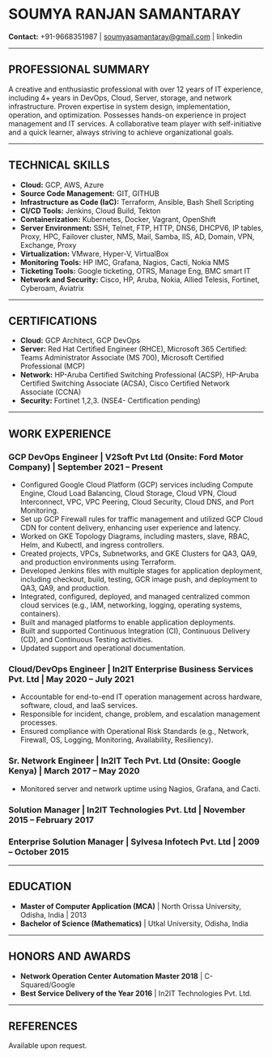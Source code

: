 # SOUMYA RANJAN SAMANTARAY

**Contact:** +91-9668351987 | soumyasamantaray@gmail.com | linkedin

---

## PROFESSIONAL SUMMARY
A creative and enthusiastic professional with over 12 years of IT experience, including 4+ years in DevOps, Cloud, Server, storage, and network infrastructure. Proven expertise in system design, implementation, operation, and optimization. Possesses hands-on experience in project management and IT services. A collaborative team player with self-initiative and a quick learner, always striving to achieve organizational goals.

---

## TECHNICAL SKILLS

*   **Cloud:** GCP, AWS, Azure
*   **Source Code Management:** GIT, GITHUB
*   **Infrastructure as Code (IaC):** Terraform, Ansible, Bash Shell Scripting
*   **CI/CD Tools:** Jenkins, Cloud Build, Tekton
*   **Containerization:** Kubernetes, Docker, Vagrant, OpenShift
*   **Server Environment:** SSH, Telnet, FTP, HTTP, DNS6, DHCPV6, IP tables, Proxy, HPC, Failover cluster, NMS, Mail, Samba, IIS, AD, Domain, VPN, Exchange, Proxy
*   **Virtualization:** VMware, Hyper-V, VirtualBox
*   **Monitoring Tools:** HP IMC, Grafana, Nagios, Cacti, Nokia NMS
*   **Ticketing Tools:** Google ticketing, OTRS, Manage Eng, BMC smart IT
*   **Network and Security:** Cisco, HP, Aruba, Nokia, Allied Telesis, Fortinet, Cyberoam, Aviatrix

---

## CERTIFICATIONS

*   **Cloud:** GCP Architect, GCP DevOps
*   **Server:** Red Hat Certified Engineer (RHCE), Microsoft 365 Certified: Teams Administrator Associate (MS 700), Microsoft Certified Professional (MCP)
*   **Network:** HP-Aruba Certified Switching Professional (ACSP), HP-Aruba Certified Switching Associate (ACSA), Cisco Certified Network Associate (CCNA)
*   **Security:** Fortinet 1,2,3. (NSE4- Certification pending)

---

## WORK EXPERIENCE

### GCP DevOps Engineer | V2Soft Pvt Ltd (Onsite: Ford Motor Company) | September 2021 – Present
*   Configured Google Cloud Platform (GCP) services including Compute Engine, Cloud Load Balancing, Cloud Storage, Cloud VPN, Cloud Interconnect, VPC, VPC Peering, Cloud Security, Cloud DNS, and Port Monitoring.
*   Set up GCP Firewall rules for traffic management and utilized GCP Cloud CDN for content delivery, enhancing user experience and latency.
*   Worked on GKE Topology Diagrams, including masters, slave, RBAC, Helm, and Kubectl, and ingress controllers.
*   Created projects, VPCs, Subnetworks, and GKE Clusters for QA3, QA9, and production environments using Terraform.
*   Developed Jenkins files with multiple stages for application deployment, including checkout, build, testing, GCR image push, and deployment to QA3, QA9, and production.
*   Integrated, configured, deployed, and managed centralized common cloud services (e.g., IAM, networking, logging, operating systems, containers).
*   Built and managed platforms to enable application deployments.
*   Built and supported Continuous Integration (CI), Continuous Delivery (CD), and Continuous Testing activities.
*   Updated support and operational documentation.

### Cloud/DevOps Engineer | In2IT Enterprise Business Services Pvt. Ltd | May 2020 – July 2021
*   Accountable for end-to-end IT operation management across hardware, software, cloud, and IaaS services.
*   Responsible for incident, change, problem, and escalation management processes.
*   Ensured compliance with Operational Risk Standards (e.g., Network, Firewall, OS, Logging, Monitoring, Availability, Resiliency).

### Sr. Network Engineer | In2IT Tech Pvt. Ltd (Onsite: Google Kenya) | March 2017 – May 2020
*   Monitored server and network uptime using Nagios, Grafana, and Cacti.

### Solution Manager | In2IT Technologies Pvt. Ltd | November 2015 – February 2017

### Enterprise Solution Manager | Sylvesa Infotech Pvt. Ltd | 2009 – October 2015

---

## EDUCATION

*   **Master of Computer Application (MCA)** | North Orissa University, Odisha, India | 2013
*   **Bachelor of Science (Mathematics)** | Utkal University, Odisha, India

---

## HONORS AND AWARDS

*   **Network Operation Center Automation Master 2018** | C-Squared/Google
*   **Best Service Delivery of the Year 2016** | In2IT Technologies Pvt. Ltd.

---

## REFERENCES
Available upon request.
